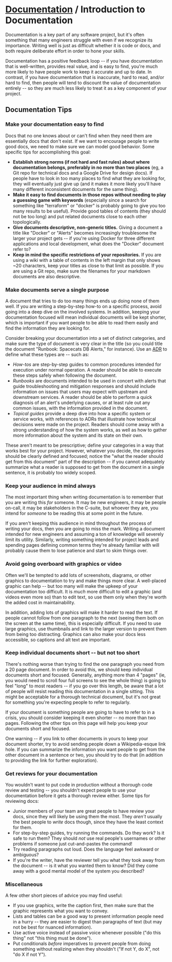 # [Documentation](./README.md) / Introduction to Documentation

Documentation is a key part of any software project, but it's often
something that many engineers struggle with even if we recognize its
importance. Writing well is just as difficult whether it is code or
docs, and both require deliberate effort in order to hone your skills.

Documentation has a positive feedback loop -- if you have documentation
that is well-written, provides real value, and is easy to find, you're
much more likely to have people work to keep it accurate and up to date.
In contrast, if you have documentation that is inaccurate, hard to read,
and/or hard to find, then people will tend to discount the value of
documentation entirely -- so they are much less likely to treat it as a
key component of your project.

## Documentation Tips

### Make your documentation easy to find

Docs that no one knows about or can't find when they need them are
essentially docs that don't exist. If we want to encourage people to
write good docs, we need to make sure we can model good behavior. Some
specific tips for accomplishing this goal:

- **Establish strong norms (if not hard and fast rules) about where
  documentation belongs, preferably in no more than two places** (eg, a
  Git repo for technical docs and a Google Drive for design docs). If
  people have to look in too many places to find what they are looking
  for, they will eventually just give up (and it makes it more likely
  you'll have many different inconsistent documents for the same thing).
- **Make it easy to find documents in those repos without needing to play
  a guessing game with keywords** (especially since a search for something
  like "terraform" or "docker" is probably going to give you too many
  results to be useful). Provide good tables of contents (they should
  not be too long) and put related documents close to each other
  topologically.
- **Give documents descriptive, non-generic titles.** Giving a document a
  title like "Docker" or "Alerts" becomes increasingly troublesome the
  larger your project gets -- if you're using Docker for three different
  applications and local development, what does the "Docker" document
  refer to?
- **Keep in mind the specific restrictions of your repositories.** If you
  are using a wiki with a table of contents in the left margin that only
  shows ~20 characters, keep your titles as close to that limit as
  possible. If you are using a Git repo, make sure the filenames for your
  markdown documents are also descriptive.

### Make documents serve a single purpose

A document that tries to do too many things ends up doing none of them
well. If you are writing a step-by-step how-to on a specific process,
avoid going into a deep dive on the involved systems. In addition, keeping
your documentation focused will mean individual documents will be kept
shorter, which is important if you want people to be able to read them
easily and find the information they are looking for.

Consider breaking your documentation into a set of distinct categories,
and make sure the type of document is very clear in the title (so you
could title the document "Runbook: Spacecats DB Alerts," for instance).
Use an [ADR](./adr.md) to define what these types are -- such as:

- *How-tos* are step-by-step guides to common procedures intended for
  execution under normal operation. A reader should be able to execute
  these steps safely when following the document.
- *Runbooks* are documents intended to be used in concert with alerts
  that guide troubleshooting and mitigation responses and should include
  information on issues that users may expect with upstream and downstream
  services. A reader should be able to perform a quick diagnosis of an
  alert's underlying causes, or at least rule out any common issues, with
  the information provided in the document.
- *Topical guides* provide a deep dive into how a specific system or
  service works, with references to ADRs that illustrate how technical
  decisions were made on the project. Readers should come away with a
  strong understanding of how the system works, as well as how to gather
  more information about the system and its state on their own.

These aren't meant to be prescriptive; define your categories in a way
that works best for your project. However, whatever you decide, the
categories should be clearly defined and focused; notice the "what the
reader should get from this document" part of the description -- if you
cannot adequately summarize what a reader is supposed to get from the
document in a single sentence, it is probably too widely scoped.

### Keep your audience in mind always

The most important thing when writing documentation is to remember that
you are writing this *for* someone. It may be new engineers, it may
be people on-call, it may be stakeholders in the C-suite, but whoever they
are, you intend for *someone* to be reading this at some point in the
future.

If you aren't keeping this audience in mind throughout the process of writing
your docs, then you are going to miss the mark. Writing a document intended
for new engineers and assuming a ton of knowledge will severely limit its
utility. Similarly, writing something intended for project leads and
spending pages defining common terms they're already familiar with will
probably cause them to lose patience and start to skim things over.

### Avoid going overboard with graphics or video

Often we'll be tempted to add lots of screenshots, diagrams, or other
graphics to documentation to try and make things more clear. A well-placed
graphic can help -- but too many will make the upkeep of your documentation
too difficult. It is *much* more difficult to edit a graphic (and videos
even more so) than to edit text, so use them only when they're worth the
added cost in maintainability.

In addition, adding lots of graphics will make it harder to read the
text. If people cannot follow from one paragraph to the next (seeing them
both on the screen at the same time), this is especially difficult. If
you need to use large graphics, use thumbnails and link to the larger
version to prevent them from being too distracting. Graphics can also
make your docs less accessible, so captions and alt text are important.

### Keep individual documents short -- but not too short

There's nothing worse than trying to find the one paragraph you need from
a 20 page document. In order to avoid this, we should keep individual
documents short and focused. Generally, anything more than 4 "pages" (ie,
you would need to scroll four full screens to see the whole thing) is going
to feel "long" to most readers -- if you go over this length, be aware that
a lot of people will resist reading this documentation in a single sitting.
This might be acceptable for a thorough technical document, but it's not
great for something you're expecting people to refer to regularly.

If your document is something people are going to have to refer to in a
crisis, you should consider keeping it even shorter -- no more than two
pages. Following the other tips on this page will help you keep your
documents short and focused.

One warning -- if you link to other documents in yours to keep your
document shorter, try to avoid sending people down a Wikipedia-esque
link hole. If you can summarize the information you want people to get
from the other document in a sentence or two, you should try to do that
(in addition to providing the link for further exploration).

### Get reviews for your documentation

You wouldn't want to put code in production without a thorough code
review and testing -- you shouldn't expect people to use your documentation
before it gets a thorough review either. Some tips for reviewing docs:

- Junior members of your team are great people to have review your docs,
  since they will likely be using them the most. They *aren't* usually the
  best people to *write* docs though, since they have the least context
  for them.
- For step-by-step guides, try running the commands. Do they work? Is it
  safe to run them? They should *not* use real people's usernames or
  other problems if someone just cut-and-pastes the command!
- Try reading paragraphs out loud. Does the language feel awkward or
  ambiguous?
- If you're the writer, have the reviewer tell you what they took away
  from the document -- is it what you wanted them to know? Did they come
  away with a good mental model of the system you described?

### Miscellaneous

A few other short pieces of advice you may find useful:

- If you use graphics, write the caption first, then make sure that the
  graphic represents what you want to convey.
- Lists and tables can be a good way to present information people need
  in a hurry -- they are easier to digest than paragraphs of text (but
  may not be best for nuanced information).
- Use active voice instead of passive voice whenever possible ("do this
  thing" not "this thing must be done").
- Put conditionals *before* imperatives to prevent people from doing
  something without realizing when they shouldn't ("If not Y, do X", not
  "do X if not Y").
